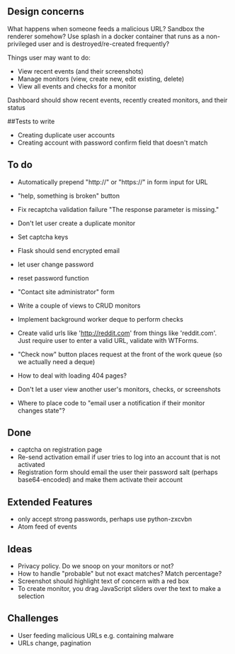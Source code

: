 ## Design concerns
What happens when someone feeds a malicious URL? Sandbox the renderer somehow? Use splash in a docker container that runs as a non-privileged user and is destroyed/re-created frequently?

Things user may want to do:
- View recent events (and their screenshots)
- Manage monitors (view, create new, edit existing, delete)
- View all events and checks for a monitor

Dashboard should show recent events, recently created monitors, and their status

##Tests to write
- Creating duplicate user accounts
- Creating account with password confirm field that doesn't match

## To do
- Automatically prepend "http://" or "https://" in form input for URL
- "help, something is broken" button
- Fix recaptcha validation failure "The response parameter is missing."
- Don't let user create a duplicate monitor
- Set captcha keys
- Flask should send encrypted email
- let user change password
- reset password function
- "Contact site administrator" form
- Write a couple of views to CRUD monitors
- Implement background worker deque to perform checks
- Create valid urls like 'http://reddit.com' from things like 'reddit.com'. Just require user to enter a valid URL, validate with WTForms.
- "Check now" button places request at the front of the work queue (so we actually need a deque)
- How to deal with loading 404 pages?
- Don't let a user view another user's monitors, checks, or screenshots

- Where to place code to "email user a notification if their monitor changes state"?

## Done
- captcha on registration page
- Re-send activation email if user tries to log into an account that is not activated
- Registration form should email the user their password salt (perhaps base64-encoded) and make them activate their account

## Extended Features
- only accept strong passwords, perhaps use python-zxcvbn
- Atom feed of events

## Ideas
- Privacy policy. Do we snoop on your monitors or not?
- How to handle "probable" but not exact matches? Match percentage?
- Screenshot should highlight text of concern with a red box
- To create monitor, you drag JavaScript sliders over the text to make a selection

## Challenges
- User feeding malicious URLs e.g. containing malware
- URLs change, pagination